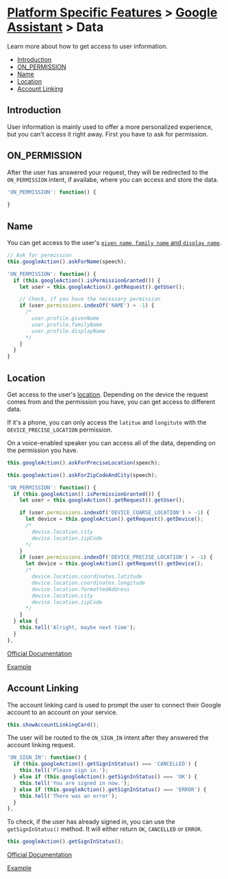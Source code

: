 # [Platform Specific Features](../) > [Google Assistant](./README.md) > Data

Learn more about how to get access to user information.

* [Introduction](#introduction)
* [ON_PERMISSION](#on_permission)
* [Name](#name)
* [Location](#location)
* [Account Linking](#account-linking)


## Introduction

User information is mainly used to offer a more personalized experience, but you can't access it right away. First you have to ask for permission.

## ON_PERMISSION

After the user has answered your request, they will be redirected to the `ON_PERMISSION` intent, if availabe, where you can access and store the data.

```javascript
'ON_PERMISSION': function() {
  
}
```

## Name

You can get access to the user's [`given name`, `family name` and `display name`](https://developers.google.com/actions/reference/v1/conversation#UserProfile). 

```javascript
// Ask for permission
this.googleAction().askForName(speech);
```
```javascript
'ON_PERMISSION': function() {
  if (this.googleAction().isPermissionGranted()) {
    let user = this.googleAction().getRequest().getUser();

    // Check, if you have the necessary permission
    if (user.permissions.indexOf('NAME') > -1) {
      /* 
        user.profile.givenName
        user.profile.familyName
        user.profile.displayName
      */
    }
  }
}
```

## Location

Get access to the user's [location](https://developers.google.com/actions/reference/v1/conversation#Device).
Depending on the device the request comes from and the permission you have, you can get access to different data. 

If it's a phone, you can only access the `latitue` and `longitute` with the `DEVICE_PRECISE_LOCATION` permission.

On a voice-enabled speaker you can access all of the data, depending on the permission you have.

```javascript
this.googleAction().askForPreciseLocation(speech);

this.googleAction().askForZipCodeAndCity(speech);
```
```javascript
'ON_PERMISSION': function() {
  if (this.googleAction().isPermissionGranted()) {
    let user = this.googleAction().getRequest().getUser();

    if (user.permissions.indexOf('DEVICE_COARSE_LOCATION') > -1) {
      let device = this.googleAction().getRequest().getDevice();
      /*
        device.location.city
        device.location.zipCode
      */
    }
    if (user.permissions.indexOf('DEVICE_PRECISE_LOCATION') > -1) {
      let device = this.googleAction().getRequest().getDevice();
      /*
        device.location.coordinates.latitude
        device.location.coordinates.longitude
        device.location.formattedAddress
        device.location.city
        device.location.zipCode
      */
    }
  } else {
    this.tell('Alright, maybe next time');
  }
},
```
[Official Documentation](https://developers.google.com/actions/assistant/helpers#place_and_location)

[Example](https://github.com/jovotech/jovo-framework-nodejs/blob/master/examples/google_action_specific/appAskForPermission.js)

## Account Linking

The account linking card is used to prompt the user to connect their Google account to an account on your service.

```javascript
this.showAccountLinkingCard();
```

The user will be routed to the `ON_SIGN_IN` intent after they answered the account linking request.

```javascript
'ON_SIGN_IN': function() {
  if (this.googleAction().getSignInStatus() === 'CANCELLED') {
    this.tell('Please sign in.');
  } else if (this.googleAction().getSignInStatus() === 'OK') {
    this.tell('You are signed in now.');
  } else if (this.googleAction().getSignInStatus() === 'ERROR') {
    this.tell('There was an error');
  }
},
```

To check, if the user has already signed in, you can use the `getSignInStatus()` method. It will either return `OK`, `CANCELLED` or `ERROR`.

```javascript
this.googleAction().getSignInStatus();
```
[Official Documentation](https://developers.google.com/actions/identity/account-linking#request_the_signin_helper)

[Example](https://github.com/jovotech/jovo-framework-nodejs/blob/master/examples/google_action_specific/appAskForSignIn.js)



<!--[metadata]: {"title": "Google Assistant Data", "description": "Learn more about how to use data with the Google Assistant", "activeSections": ["platforms", "assistant", "assistant_data"], "expandedSections": "platforms", "inSections": "platforms", "breadCrumbs": {"Docs": "framework/docs", "Platforms": "framework/docs/platforms", "Google Assistant": "" }, "commentsID": "framework/docs/google-assistant/data" }-->
